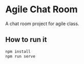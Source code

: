 # Agile Chat Room
A chat room project for agile class.
## How to run it
```sh
npm install
npm run serve
```

